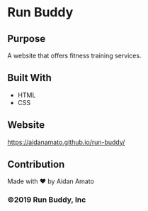 # Run Buddy

## Purpose
A website that offers fitness training services.

## Built With
* HTML
* CSS

## Website
https://aidanamato.github.io/run-buddy/

## Contribution
Made with ❤️ by Aidan Amato

### ©️2019 Run Buddy, Inc  
